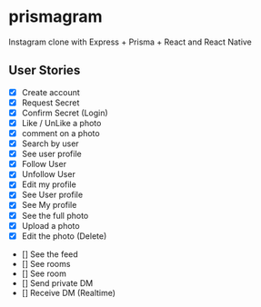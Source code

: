 # prismagram

Instagram clone with Express + Prisma + React and React Native

## User Stories

- [x] Create account
- [x] Request Secret
- [x] Confirm Secret (Login)
- [x] Like / UnLike a photo
- [x] comment on a photo
- [x] Search by user
- [x] See user profile
- [x] Follow User
- [x] Unfollow User
- [x] Edit my profile
- [x] See User profile
- [x] See My profile
- [x] See the full photo
- [x] Upload a photo
- [x] Edit the photo (Delete)
- [] See the feed
- [] See rooms
- [] See room
- [] Send private DM
- [] Receive DM (Realtime)
